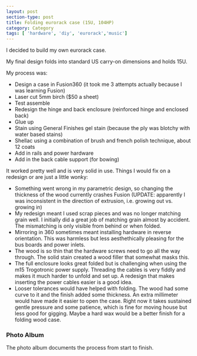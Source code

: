 ```yaml
---
layout: post
section-type: post
title: Folding eurorack case (15U, 104HP)
category: Category
tags: [ 'hardware', 'diy', 'eurorack','music']
---
```

I decided to build my own eurorack case.

My final design folds into standard US carry-on dimensions and holds 15U.

My process was:

- Design a case in Fusion360 (it took me 3 attempts actually because I was learning Fusion)
- Laser cut 5mm birch ($50 a sheet)
- Test assemble
- Redesign the hinge and back enclosure (reinforced hinge and enclosed back)
- Glue up
- Stain using General Finishes gel stain (because the ply was blotchy with water based stains)
- Shellac using a combination of brush and french polish technique, about 12 coats
- Add in rails and power hardware
- Add in the back cable support (for bowing)

It worked pretty well and is very solid in use. 
Things I would fix on a redesign or are just a little wonky:


- Something went wrong in my parametric design, so changing the thickness of the wood currently crashes Fusion (UPDATE: apparently I was inconsistent in the direction of extrusion, i.e. growing out vs. growing in)
- My redesign meant I used scrap pieces and was no longer matching grain well. I initially did a great job of matching grain almost by accident. The mismatching is only visible from behind or when folded.
- Mirroring in 360 sometimes meant installing hardware in reverse orientation. This was harmless but less aesthethically pleasing for the bus boards and power inlets. 
- The wood is so thin that the hardware screws need to go all the way through. The solid stain created a wood filler that somewhat masks this. 
- The full enclosure looks great folded but is challenging when using the m15 Trogotronic power supply. Threading the cables is very fiddly and makes it much harder to unfold and set up. A redesign that makes inserting the power cables easier is a good idea.
- Looser tolerances would have helped with folding. The wood had some curve to it and the finish added some thickness. An extra millimeter would have made it easier to open the case. Right now it takes sustained gentle pressure and some patience, which is fine for moving house but less good for gigging. Maybe a hard wax would be a better finish for a folding wood case.


### Photo Album

The photo album documents the process from start to finish.

<!-- https://www.publicalbum.org/blog/embedding-google-photos-albums -->
<script src="https://cdn.jsdelivr.net/npm/publicalbum@latest/embed-ui.min.js" async></script>
<div class="pa-gallery-player-widget" style="width:100%; height:480px; display:none;"
  data-link="https://photos.app.goo.gl/xLwCNPiEdpB3YZUz5"
  data-title="2023-10-16-15u-eurorack-case"
  data-description="64 new items · Album by Andrew Olney"
  data-delay="2">
   <object data="https://lh3.googleusercontent.com/pw/ADCreHcXWEK7Oi-zhRMnPNpf2G2SFtj_2oucyhtNtG5jbcfRS_cs-R9D22nnQYi-6lv99yzyo8vW7oRjcH-8gN-y8fsJU0G1ii0ktCpLO4qDtsguL_mUtdRC=w1920-h1080"></object>
  <object data="https://lh3.googleusercontent.com/pw/ADCreHdoyXJ-h2tlM05oFi-Ewz4FIukfm8-ybXyXEHGTpi5mOj7hsvXmejrsgPDzYiBOH-DaEfgyL9tE9XT8hghuNrWdtjFniSLWvsaEp9Wm-zZNlkfgePIq=w1920-h1080"></object>
  <object data="https://lh3.googleusercontent.com/pw/ADCreHf2rqdqBgXmCD9VlWlY_eHf45xKZNPO_5CfZkKoZY2_DdFjQTneoeyjb4TjyvJURneaRoHozelxutrMV7aElI4mcUH1g8NuxMi_GFXpEMoJZUYAUoQd=w1920-h1080"></object>
  <object data="https://lh3.googleusercontent.com/pw/ADCreHchLLXrkNaVyxFKjTFjko4qITCgUI-VQafEyJDJrGHJ0xvR_YErfenpCv-gURkJogB7KJlHIRTH2Jgmvn51QZ7mNuyrQyMNUJj_Hx-JDqdxHrI02YYU=w1920-h1080"></object>
  <object data="https://lh3.googleusercontent.com/pw/ADCreHd0DNHLca326NAq6PePoZi1ErrI0L2BMqBIPNiz7GFD3a_0IuA58OzfTjfSOwleGY1ykXIq8ON4xjT5C1Pt8XCLa8z3CslSKRy_yt0t_9E7FabJ0K9G=w1920-h1080"></object>
  <object data="https://lh3.googleusercontent.com/pw/ADCreHfn2TUlxxOMCnkR1CasQMzPtg13YwhfDTXxJMVCK2j4oeu0RaBJo-7Lvh9oDatuEPFyla89fQ1DnDRHAnQucwJqUEk1MEzXVqksc8_hpg5IEVWsUIDf=w1920-h1080"></object>
  <object data="https://lh3.googleusercontent.com/pw/ADCreHcs8G4nATZOkssw6mDz8KB0p6nw9vmm7gyMge-j8uyGh3Zku_rU-xkTBIlmA_5mf_mvqNMPBuEDegSt54NJh_TKfKX-tnirD0DxDIU3I1hk3_m4qRHr=w1920-h1080"></object>
  <object data="https://lh3.googleusercontent.com/pw/ADCreHc-oSE8y-3DDhcaOSsRB0Nb8bkzXEutuTR_tPyvForFwCvgOzcsAN65SIqsFGN6RN1sB6lV8LFZQfp8yUw8URYFrYJXZrcJC13Cp-T-ruDv9g-Iz0jq=w1920-h1080"></object>
  <object data="https://lh3.googleusercontent.com/pw/ADCreHcIi8TAExDjCixPwDqL7SzH4P9kJmNZEJlg8JtR9sWhCPc1xLxBTKfp0EZA8jYOD6sW1Zdy06ElDOlCpomEiTjuVqFKSFZR5CoLhOyLRAUThxGFPaMt=w1920-h1080"></object>
  <object data="https://lh3.googleusercontent.com/pw/ADCreHcsbvsSkQZU7svaqyKEAyHIHh2VuHYZdvmddhU7PRznaGL4WrjL0VCUjbh5R1kzQl5OYmH1xb3ZNCZ8CH6TkIbSc0aO6wc8OfdiiMgGVQyb-HYzDuSw=w1920-h1080"></object>
  <object data="https://lh3.googleusercontent.com/pw/ADCreHe2DwamZ7KmaZUnhwYQiGoEATgVxI2fhATmhijQiyTtxIEtrNa1s-mtSu34Hxr2JwQDbZcLmWMhNVvw_kYu_mxaEGgXWW_kWzeDucNn6AhQJ1bGIkcA=w1920-h1080"></object>
  <object data="https://lh3.googleusercontent.com/pw/ADCreHeR4efc3HHRH2bxLJesuqh5Gg8fm8GDHEEwEnKyqUs7IlRLgNor8DtbHSIWoFNamlb6QeD2xVXz9nWq5AaigHnXp8sipWbNRUq_cHxJL1AejTSHY5oC=w1920-h1080"></object>
  <object data="https://lh3.googleusercontent.com/pw/ADCreHd_kGD4pmxz_M6S4Mq9aimrzPi_z4pmBZ9B3euI84FjXb0GLjPRvB5oHPG_qEWbBDr_wXDDgIGvrHp10oZXAmat7fL5sOaK9M6XBw5A8Sb0m2lZ8NmD=w1920-h1080"></object>
  <object data="https://lh3.googleusercontent.com/pw/ADCreHcDGluetWgZahENikTVVM1-k34_iZPF12X0y5-h0w5luUVUYDAWGTxZ37VMVYByiAVBsAddzGvZjbXTjvdTjDNPGWUugfRvYcNqtm-ZxiQX8zch5irk=w1920-h1080"></object>
  <object data="https://lh3.googleusercontent.com/pw/ADCreHeCW7pxf9bE0FbEw7YKuKXcSsiFkx0CwqXqysmtj7WMS0E6xk6k7l_-FpbEm88PH8blr5MTgt-NhtyXOPcxvdBN3clQX7lr7bVx_Y_Sm-qGPGi_b9IQ=w1920-h1080"></object>
  <object data="https://lh3.googleusercontent.com/pw/ADCreHf93w6zK0WKs703b2K5tjQRv-5JWILXfWglt9tJ86iRKaVxx6k66e8_0s7ReFs5WlWbmfS879GAPZUBVrwrJMyIVKMiooVCp10qsCjTx8vqa3axQOAf=w1920-h1080"></object>
  <object data="https://lh3.googleusercontent.com/pw/ADCreHe1j9wkA4UsYxLXjcddM2scnuDNtPbqZ1lS_lLULJbDQ_a4YCQv6QvJLmyFyf5qaQiWAXw3N2sEhgz7VS-LQZ3b0KSvfdtXTjQV1X7xDJ6ZFqLa-NcY=w1920-h1080"></object>
  <object data="https://lh3.googleusercontent.com/pw/ADCreHe7LiBu8D-ceOC4J3BqmM85hzO8mViI6nDWPWURUekd9O1Xuh0WtX4c5FJcETDUWhvAZgJVoTOT65XyR1gzYOJSbp5GVTaTugx0MBGIgLbT0IQ2dpEi=w1920-h1080"></object>
  <object data="https://lh3.googleusercontent.com/pw/ADCreHfKElYnvOTvNmj4Ij3DSfQMwIhvW2K7WXo8HyaXSuWFINoybdG0s-c-hBhno-BXPe8ST1_d6wHFlRRQTsahMUkE5Xe7b5i7n3wF9ha1FSuwk7erbxDR=w1920-h1080"></object>
  <object data="https://lh3.googleusercontent.com/pw/ADCreHfsl6PpbqLrvwI2icYZl98pG_Cyu4-KJyWICJRr-TrVt3D1d8yXMkkgIHSZb2wBDhgpIepcT2I_IWlnxr8utZmMXpCqqlrPueTqk5gT1UZzWdtaQIl2=w1920-h1080"></object>
  <object data="https://lh3.googleusercontent.com/pw/ADCreHe2tyPNiEf2dAE1qcAJxidJkb31iKWuC3bzf4U4PrilDuKULj3a2PncGA2SbKZXN_o6zy1NVUX_aF8oNOAHRoDPPhb_XtoubsOCnSkW-s9qZ3CxAnUz=w1920-h1080"></object>
  <object data="https://lh3.googleusercontent.com/pw/ADCreHfzBnFzlKy4Nh0m2xwKlF9RYmk9y9RKAyGW2PqxdSPxXeuXePRrvH7V18oxmWy8PJm-4oERVgzEVU-aou_1FzttT9neisFuVt4WaZzAJBbPPLC_T6eI=w1920-h1080"></object>
  <object data="https://lh3.googleusercontent.com/pw/ADCreHf3qeyaoSheb2bg4vVyrsGCmPXt1KHpUpk5qfCM8Nxj11Dthi2WoDWGuSV4JLKaxOK5y-MZTOcg2VUzwyH3_TwJnjkcebZvPXPSE_kWVItLihE3IYi0=w1920-h1080"></object>
  <object data="https://lh3.googleusercontent.com/pw/ADCreHfg85iLMYkme6CsfCpG7gTm9Mi2K1mlpFybvor2DCsPC4yulu7nrFf35XBQJDW5j3Wougic5k--KodS2myiyjh-b4BI3GnLR1SSjKfzA7dElyCTdjHZ=w1920-h1080"></object>
  <object data="https://lh3.googleusercontent.com/pw/ADCreHeZ8kyqRrY3peJjDNsIkkCpcDu_9nX6nt89uOtJcvAnUe7KfOIjp9M9cfb5sJI3rp6DH7eq3TOOttJNeexmJgYtdihBiJzbAeMYT5i0WJOmL6Tm7Zgv=w1920-h1080"></object>
  <object data="https://lh3.googleusercontent.com/pw/ADCreHd8CaApdlAA3qZJJLgd1bg2kFReQAyel4tbwjPsxYc7O8hIHhjv774H-zGGsBkgIVJc4qrixM29Hndz9AYmgbZk1yNZfSxVbA32hF8186A4wf40fRnQ=w1920-h1080"></object>
  <object data="https://lh3.googleusercontent.com/pw/ADCreHdj_k6bxmGfR7WJkDQG9hGR3VQOsFhefUOqM8egoxo2PpdTpQGjvUpm9kKTfmvpXeo8PL_zpPF0alSIl9D7LsuJsNedUAxeLwSwlqsssS8aqEMG0GOB=w1920-h1080"></object>
  <object data="https://lh3.googleusercontent.com/pw/ADCreHeG3Lqmt9DoWyz1LJ15Q-jEaONxDfvm2w3iXwnV95iXy80jmjkN3uJbGGPF9-TsUZ7fjmv-adzj7EV_oJ-LXsWFwYlo1xwCvy0XNnDs_6LEx8upbq5F=w1920-h1080"></object>
  <object data="https://lh3.googleusercontent.com/pw/ADCreHed39UMLORJtO406yjtZI3vCV8dA5d4o7etEnRl7jPosLOqLuGVSAkX0jv7mBRBr9vTikA9bNdCfUoDdufcDNIU5EG4wCAKkNmXeQ7KDBOS7KeqEkJ4=w1920-h1080"></object>
  <object data="https://lh3.googleusercontent.com/pw/ADCreHexWSl_04DwN3kY44tr2XputRanGfJnkxeXaPNMQmOB2ISzrcpnzmsqksZfKSygbJXKRVTmPB4byb4yabqW4AdoqC-3KwNWvE-KJuANxvil7P5k0Orp=w1920-h1080"></object>
  <object data="https://lh3.googleusercontent.com/pw/ADCreHfra96PHBziFkklWStfAk__kFDxEggWPDZikvHo7V7yg7baLnlRos6k6lmzrmdLwCCcZWJs5DT8lQECIJv8PP531ezyrC5YR9Oip2M0WYDplJdQLXDC=w1920-h1080"></object>
  <object data="https://lh3.googleusercontent.com/pw/ADCreHdiEqQ_fOYQM90KNwWBPfRNrBsiR0qb44TMRHgYtIkihdpGesaM7IZjqD5LDxF82LTFIL9v0Hipk8eLs3QCgOnMAYE6YOzb_cLevm9zP6MH5g3tt1Dn=w1920-h1080"></object>
  <object data="https://lh3.googleusercontent.com/pw/ADCreHedWrggMXT7rw9glvrkqWUAMxUNpKx17F-UMMx3taT3qAw7yhRda6_CoyAs8V0me2zxTQbWzo-I37gUf5dsNz6ar5NpesvWa_KyY5YR6qpauYTHZmDz=w1920-h1080"></object>
  <object data="https://lh3.googleusercontent.com/pw/ADCreHcpo86lkWlZeP-ep-syTFJdUX4Zu_X29kZn_ARayJWe4qH2FNZCFv2mWFeYtVCoBG8jLrzFxOYDf_Cq-LQ7ByomXZ2QC99mbyoFTb3NOKx_d4qZdnQE=w1920-h1080"></object>
  <object data="https://lh3.googleusercontent.com/pw/ADCreHcfvmBzF3NAjFFnr6MTahR5__Y62aYiWnYoDFCsAuVa_Srrf0Odmem86KOM8GJ0oYrs91xftuPwqTmtJCwUzFgdr9hnJiRY9G51Vf0GZzkXJh50s768=w1920-h1080"></object>
  <object data="https://lh3.googleusercontent.com/pw/ADCreHdPnpKrQJBoknXLuQhfnUvP3ODBLevNjUzCzYNpP5v093BLzIJFdOAzT_mOXEJfH8ppF5swAupXteiFC5cIgmgPqsZRUdpOk5qKqA_2wN1ltxsL5Xjo=w1920-h1080"></object>
  <object data="https://lh3.googleusercontent.com/pw/ADCreHezeMm6jSOEKy95INKA9_ef1i5rcTfHWQXTlKSA4RNN3TeacKJxOIS18moQK9NBk8a8dC5WPzu9NpcgGc3RK3Wbcy2YmLH0M5e2JFETp0da8hp6okh9=w1920-h1080"></object>
  <object data="https://lh3.googleusercontent.com/pw/ADCreHcFI9mgBWa5IuV_mshvtO-qiljz5gYa7GPKVnvwaJbnu-T_GOBmQKyxdN_kWpac6gAOild7K_n-EjnAOilCOOIN7N_ABUQmHvx0cpVuCnzN6WcW5RQh=w1920-h1080"></object>
  <object data="https://lh3.googleusercontent.com/pw/ADCreHdVP3B3n3rAiHMoYp5aH2ryGnEOjb5SiL7F0j39bZPhykgNlwrivLOcKRWiw1seqWiLTqSgQeF0VZ-WddKYnEgDB5YW7G15Oma29pnZQktuGYhuO1sx=w1920-h1080"></object>
  <object data="https://lh3.googleusercontent.com/pw/ADCreHdyNH8FXhZATmJDDwEWc6I53mZ_LfgrDH69jAAlMWRH0JO6vHR6sScl7sDzJ-b9D6g3apVZLMCgPP32WnNzbMA9nBJFNX20ZrWCcKc0_zhuqOkz-sGw=w1920-h1080"></object>
  <object data="https://lh3.googleusercontent.com/pw/ADCreHeBKxpy7pvZgoPyb6QOm79UfhEjV55rJqeagTp7_i0AcAGR2Wpb70vjmMwz6fDAhOwCJk3ObUk4hZT7P9vty_FK6cNYE3SX4bmhT2s57IKAR3p8Se1a=w1920-h1080"></object>
  <object data="https://lh3.googleusercontent.com/pw/ADCreHdmJ0lUuaAKBAZoHhMK2U0-QfitFN_tnXTez2iKWLfbyw1uDR0eDENURoCGqZP6RP-cn4GKhn4-tYF979h_C88zIp49nahE0CXVySbt431DWea3UGRC=w1920-h1080"></object>
  <object data="https://lh3.googleusercontent.com/pw/ADCreHcNPRkvcUTeXU7ZDpkSaTMrHNipyZyOIOTao11MTUXxP3qHmcSFvNQB3V6feEq2G0XeB19PgYjiuKHr-24N9kyfMUsrEf8HH3OenaBguCvG84vc3PE6=w1920-h1080"></object>
  <object data="https://lh3.googleusercontent.com/pw/ADCreHceH361QQIX2PK-qE2BWmpdSvfQXIpNdRWVEo2boZS_wiLCQwuXQnFnrkK2m2NlIUmFGgjMlJBL69o020CIp5CGEhqDLUHOy0etehWoajuIkmNPTMhT=w1920-h1080"></object>
  <object data="https://lh3.googleusercontent.com/pw/ADCreHerZGLZhCbIneJDMHyx4MWYZ2v04W78evdzFmJZZYO39np83LRwoqkhx63rAd8bgoe-dkFf8LNeMdpfgo8J-y9_BuGvuyYRL6bfRLAn-CqEyDp0lhBe=w1920-h1080"></object>
  <object data="https://lh3.googleusercontent.com/pw/ADCreHencgf8la5qR3gny1IkGhwjzBC9qoiGkWNAydBOD6lCHwc4lBLzRRHC3QaGV3U3JjPoeeMfudm2E7mcD9TjenWW4RfmOsw4733mjswqpGFUuyE_PAab=w1920-h1080"></object>
  <object data="https://lh3.googleusercontent.com/pw/ADCreHfwNDsWzDAQd8ymVaYxjQNBHCmooPrm1SOoYJd8YAFlOju-_QGorCecL4PtF8nAnX1ZiZR7HNMgKhYih9NSyBbvo1Yqx1JnsCLS2IiyqORPGuAzZezm=w1920-h1080"></object>
  <object data="https://lh3.googleusercontent.com/pw/ADCreHfQ3oWYpPDRSWv8746vppoDEnl4NmqIcbTttcr3ET26e8kbdfandrFNZzZ9nRmUytsgKOq2hPQFkjQiogmObZADtnkmCO3h4oqgs_apbxguuzi1TJ97=w1920-h1080"></object>
  <object data="https://lh3.googleusercontent.com/pw/ADCreHeQ-nLtAhTabC10Qnxvct6bgew5LyKsuOzf7vUYlFGFPWfCp6d1Z3ODMck65IgRbNjXgw9rDBTlT5yTTUThZ3j0FepfEI0ulhwDAe8B03hs0OKIjkgJ=w1920-h1080"></object>
  <object data="https://lh3.googleusercontent.com/pw/ADCreHfyzHUIVsBjN0oR9w7KETDR81xah85sPMarkKiANUAG8ZNCoaevxT00zdQveXoTkyvxDueTy4igLSuoeI3w1Fjzfg3WRxcr_VW9tkCX7N4trTPI82P4=w1920-h1080"></object>
  <object data="https://lh3.googleusercontent.com/pw/ADCreHd2XzzuPhz7x6K16kT9Plpy1hfozcO-mXxvO9duQeIjMDmWIxSSay1oK9boP0rzGToQMYW8oXuLqJRLegt1ShlK4LfQ6fijf5YV8t6tRP6Hl3clJY4t=w1920-h1080"></object>
  <object data="https://lh3.googleusercontent.com/pw/ADCreHcAz5YDUTk9X63ipL_vXjKarRKzHQRIH5DTd1AGyUyJMpLXphcNoNwP1NWd_pP8OmADeNH6aAPMK9MzAYz6i9BWcQNVt42dArqb781xQhMzA1tWBP9C=w1920-h1080"></object>
  <object data="https://lh3.googleusercontent.com/pw/ADCreHfzTaB93-z-OR28108zOOyG7J_Nl1IMrToRdBdwns8e5Hbbnw_qMwqL7mlzUc3fNeknJeKYCvW64Uq5w6xpASt0xhMAVnFR8vfL5Ri947GBj_lVxh8y=w1920-h1080"></object>
  <object data="https://lh3.googleusercontent.com/pw/ADCreHe7HT7UJdBCuuVvSaK_1o2ZWB3Xn-fBrnt8SnW_JTqrfe3ey_kIV9v78_JAwm_HDyEp098GGnMgcmjX17kuDwxXaYtjWAl3LS5sIalOKRFPhevLMoTh=w1920-h1080"></object>
  <object data="https://lh3.googleusercontent.com/pw/ADCreHfDc5LtXAoC376-keo-MFkdu_tcz8DGKSG3pVa1szNT0QmOlf1SljaovrALnI8iAoSh1xBdNKQBgMc9ydi5vqUFl0oxkDkHcEJ6O_sB0MdxyMbfd59Z=w1920-h1080"></object>
  <object data="https://lh3.googleusercontent.com/pw/ADCreHftuRaNwh6j_62vJLPeN5bYqdrBVAMkhha-EKSTHJtEF3WSuSlxuj7deCyFSkxMzuvoWaRRYv7xoypGGynVt6URdzTHXwAt_SLW4VlqPWyC9ChLUs_2=w1920-h1080"></object>
  <object data="https://lh3.googleusercontent.com/pw/ADCreHf0NO5dZj4eZQnYg-aykh5TtsGT28BW64jOUIaPB8FQeZe8HwuPIpoq2OlNb7HCbFKTBjQtTBGLZ7DG8_ZFFI1AIbnYUW27d2qCuaPd2u9IeDBWoi1V=w1920-h1080"></object>
  <object data="https://lh3.googleusercontent.com/pw/ADCreHeZe0AThdZLtYTSPgybBBP3S-XTkeZFD2hMNRXSpx7993dL88hB67iky03umsxfOpIMVQWjgq0iYcNQXjUDVbkTCBnqnX1xHl0xcQjX_Ai6piBThHhL=w1920-h1080"></object>
  <object data="https://lh3.googleusercontent.com/pw/ADCreHc-o9MD5N50WSP2USRjfrkc3CjpNd6d2eKN3fcLx9We8_TYgIpwzd0maEsqVbQbCZ0Zv5qdKzlGLHwlseLEobuWCjspykdgp2ABncd5RkvP0crsoEOb=w1920-h1080"></object>
  <object data="https://lh3.googleusercontent.com/pw/ADCreHfPWgTRkK9V00iblTBylJ8uWZg5S4eDPSN2oZP-Z2sJbOsJuaHV5S5LIf22zU-qUiHY2-Av6tiYjvCpMhmuJyr--s2Gdsm7sB33QSh4in1NLhT6n4hk=w1920-h1080"></object>
  <object data="https://lh3.googleusercontent.com/pw/ADCreHdPjUm65yFI-V8RFGoVzmkXRWgxuyyWf6m1fuKj1j9GYsS2ZplM3kM4VakP9jS9-ZbZRd6hh4_OEWSQXD0taPvc1lGLDDX0L-rHkdqyw4eoPO_B9orP=w1920-h1080"></object>
  <object data="https://lh3.googleusercontent.com/pw/ADCreHfYpyzPXXJJqF6XKZT3HnosMBsITQFBT4Im5Dt-ZY8oM9WO-G4ScrH__sLIUAXw6IPpkjfAPZqMZkAc1KgbadQXxZSXZkcDTxG0rhk7IFRIMM1X-o5J=w1920-h1080"></object>
  <object data="https://lh3.googleusercontent.com/pw/ADCreHc8y-FCocDxJvUL2Mk9PM1YJL5YDGktjgF5eUMIPls2Iqgv9TplGvLXUM9WH4TbQfhlWJNnlu4stCob_y3uvJkwlEy_ijNsVqIHZfXFhYC_ibCV6p-D=w1920-h1080"></object>
 <object data="https://lh3.googleusercontent.com/pw/ADCreHe8GrM-DQnwUae9NnS0qFIdoiR1JIfZvX0LNid0h2WqtcpWfhMHT0fzaOzjUvcUqG2_-CcGlypButqM1kyExmB1XTUcvnrV5FpKimCJzIK3ByTb6fg9=w1920-h1080"></object>

</div>




